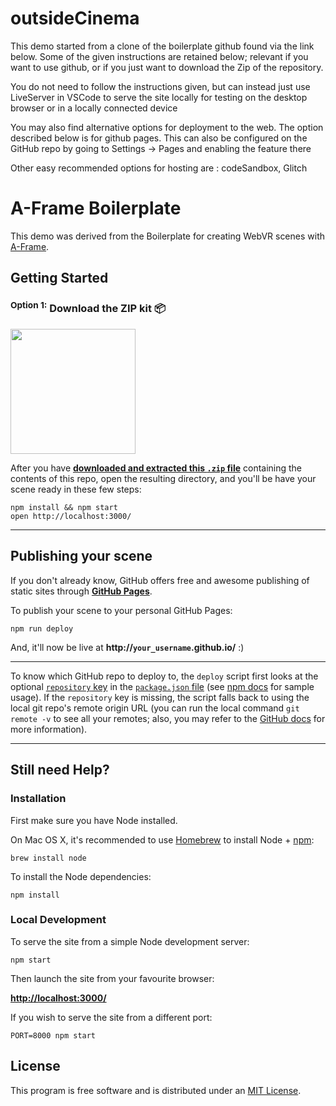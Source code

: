 # outsideCinema
This demo started from a clone of the boilerplate github found via the link below. Some of the given instructions are retained below; relevant if you want to use github, or if you just want to download the Zip of the repository. 

You do not need to follow the instructions given, but can instead just use LiveServer in VSCode to serve the site locally for testing on the desktop browser or in a locally connected device

You may also find alternative options for deployment to the web. The option described below is for github pages. This can also be configured on the GitHub repo by going to Settings -> Pages and enabling the feature there

Other easy recommended options for hosting are : codeSandbox, Glitch

# A-Frame Boilerplate

This demo was derived from the Boilerplate for creating WebVR scenes with [A-Frame](https://aframe.io).


## Getting Started


### <sup>Option 1:</sup> Download the ZIP kit 📦

[<img src="http://i.imgur.com/UVPZoM0.png" width="200">](https://github.com/PDMackinnon/outsideCinema/archive/refs/heads/main.zip)

After you have __[downloaded and extracted this `.zip` file](https://github.com/PDMackinnon/outsideCinema/archive/refs/heads/main.zip)__ containing the contents of this repo, open the resulting directory, and you'll be have your scene ready in these few steps:

    npm install && npm start
    open http://localhost:3000/

<hr>



## Publishing your scene

If you don't already know, GitHub offers free and awesome publishing of static sites through __[GitHub Pages](https://pages.github.com/)__.

To publish your scene to your personal GitHub Pages:

    npm run deploy

And, it'll now be live at __http://`your_username`.github.io/__ :)

<hr>

To know which GitHub repo to deploy to, the `deploy` script first looks at the optional [`repository` key](https://docs.npmjs.com/files/package.json#repository) in the [`package.json` file](package.json) (see [npm docs](https://docs.npmjs.com/files/package.json#repository) for sample usage). If the `repository` key is missing, the script falls back to using the local git repo's remote origin URL (you can run the local command `git remote -v` to see all your remotes; also, you may refer to the [GitHub docs](https://help.github.com/articles/about-remote-repositories/) for more information).

<hr>

## Still need Help?

### Installation

First make sure you have Node installed.

On Mac OS X, it's recommended to use [Homebrew](http://brew.sh/) to install Node + [npm](https://www.npmjs.com):

    brew install node

To install the Node dependencies:

    npm install


### Local Development

To serve the site from a simple Node development server:

    npm start

Then launch the site from your favourite browser:

[__http://localhost:3000/__](http://localhost:3000/)

If you wish to serve the site from a different port:

    PORT=8000 npm start


## License

This program is free software and is distributed under an [MIT License](LICENSE).
